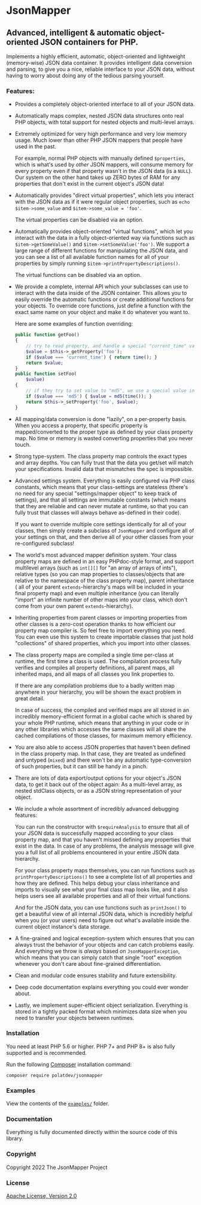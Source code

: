 # JsonMapper

## Advanced, intelligent & automatic object-oriented JSON containers for PHP.

Implements a highly efficient, automatic, object-oriented and lightweight
(memory-wise) JSON data container. It provides intelligent data conversion and parsing, to give you a nice, reliable
interface to your JSON data, without having to worry about doing any of the tedious parsing yourself.

### Features:

- Provides a completely object-oriented interface to all of your JSON data.

- Automatically maps complex, nested JSON data structures onto real PHP objects, with total support for nested objects
  and multi-level arrays.

- Extremely optimized for very high performance and very low memory usage. Much lower than other PHP JSON mappers that
  people have used in the past.

  For example, normal PHP objects with manually defined `$properties`, which is what's used by _other_ JSON mappers,
  will consume memory for every property even if that property wasn't in the JSON data (is a `NULL`). Our system on the
  other hand takes up ZERO bytes of RAM for any properties that don't exist in the current object's JSON data!

- Automatically provides "direct virtual properties", which lets you interact with the JSON data as if it were regular
  object properties, such as `echo $item->some_value` and `$item->some_value = 'foo'`.

  The virtual properties can be disabled via an option.

- Automatically provides object-oriented "virtual functions", which let you interact with the data in a fully
  object-oriented way via functions such as `$item->getSomeValue()` and `$item->setSomeValue('foo')`. We support a large
  range of different functions for manipulating the JSON data, and you can see a list of all available function names
  for all of your properties by simply running `$item->printPropertyDescriptions()`.

  The virtual functions can be disabled via an option.

- We provide a complete, internal API which your subclasses can use to interact with the data inside of the JSON
  container. This allows you to easily override the automatic functions or create additional functions for your objects.
  To override core functions, just define a function with the exact same name on your object and make it do whatever you
  want to.

  Here are some examples of function overriding:

    ```php
    public function getFoo()
    {
        // try to read property, and handle a special "current_time" value.
        $value = $this->_getProperty('foo');
        if ($value === 'current_time') { return time(); }
        return $value;
    }
    public function setFoo(
        $value)
    {
        // if they try to set value to "md5", we use a special value instead
        if ($value === 'md5') { $value = md5(time()); }
        return $this->_setProperty('foo', $value);
    }
    ```

- All mapping/data conversion is done "lazily", on a per-property basis. When you access a property, that specific
  property is mapped/converted to the proper type as defined by your class property map. No time or memory is wasted
  converting properties that you never touch.

- Strong type-system. The class property map controls the exact types and array depths. You can fully trust that the
  data you get/set will match your specifications. Invalid data that mismatches the spec is impossible.

- Advanced settings system. Everything is easily configured via PHP class constants, which means that your
  class-settings are stateless (there's no need for any special "settings/mapper object" to keep track of settings), and
  that all settings are immutable constants (which means that they are reliable and can never mutate at runtime, so that
  you can fully trust that classes will always behave as-defined in their code).

  If you want to override multiple core settings identically for all of your classes, then simply create a subclass
  of `JsonMapper` and configure all of your settings on that, and then derive all of your other classes from your
  re-configured subclass!

- The world's most advanced mapper definition system. Your class property maps are defined in an easy PHPdoc-style
  format, and support multilevel arrays (such as `int[][]` for "an array of arrays of ints"), relative types (so you can
  map properties to classes/objects that are relative to the namespace of the class property map), parent inheritance (
  all of your parent `extends`-hierarchy's maps will be included in your final property map) and even multiple
  inheritance (you can literally "import" an infinite number of other maps into your class, which don't come from your
  own parent `extends`-hierarchy).

- Inheriting properties from parent classes or importing properties from other classes is a zero-cost operation thanks
  to how efficient our property map compiler is. So feel free to import everything you need. You can even use this
  system to create importable classes that just hold
  "collections" of shared properties, which you import into other classes.

- The class property maps are compiled a single time per-class at runtime, the first time a class is used. The
  compilation process fully verifies and compiles all property definitions, all parent maps, all inherited maps, and all
  maps of all classes you link properties to.

  If there are any compilation problems due to a badly written map anywhere in your hierarchy, you will be shown the
  exact problem in great detail.

  In case of success, the compiled and verified maps are all stored in an incredibly memory-efficient format in a global
  cache which is shared by your whole PHP runtime, which means that anything in your code or in any other libraries
  which accesses the same classes will all share the cached compilations of those classes, for maximum memory
  efficiency.

- You are also able to access JSON properties that haven't been defined in the class property map. In that case, they
  are treated as undefined and untyped (`mixed`) and there won't be any automatic type-conversion of such properties,
  but it can still be handy in a pinch.

- There are lots of data export/output options for your object's JSON data, to get it back out of the object again: As a
  multi-level array, as nested stdClass objects, or as a JSON string representation of your object.

- We include a whole assortment of incredibly advanced debugging features:

  You can run the constructor with `$requireAnalysis` to ensure that all of your JSON data is successfully mapped
  according to your class property map, and that you haven't missed defining any properties that exist in the data. In
  case of any problems, the analysis message will give you a full list of all problems encountered in your entire JSON
  data hierarchy.

  For your class property maps themselves, you can run functions such as
  `printPropertyDescriptions()` to see a complete list of all properties and how they are defined. This helps debug your
  class inheritance and imports to visually see what your final class map looks like, and it also helps users see all
  available properties and all of their virtual functions.

  And for the JSON data, you can use functions such as `printJson()` to get a beautiful view of all internal JSON data,
  which is incredibly helpful when you (or your users) need to figure out what's available inside the current object
  instance's data storage.

- A fine-grained and logical exception-system which ensures that you can always trust the behavior of your objects and
  can catch problems easily. And everything we throw is _always_ based on `JsonMapperException`, which means that you
  can simply catch that single "root" exception whenever you don't care about fine-grained differentiation.

- Clean and modular code ensures stability and future extensibility.

- Deep code documentation explains everything you could ever wonder about.

- Lastly, we implement super-efficient object serialization. Everything is stored in a tightly packed format which
  minimizes data size when you need to transfer your objects between runtimes.

### Installation

You need at least PHP 5.6 or higher. PHP 7+ and PHP 8+ is also fully supported and is recommended.

Run the following [Composer](https://getcomposer.org/download/) installation command:

```
composer require polatdev/jsonmapper
```

### Examples

View the contents of the [`examples/`](https://github.com/polatdev/JsonMapper/tree/master/examples) folder.

### Documentation

Everything is fully documented directly within the source code of this library.

### Copyright

Copyright 2022 The JsonMapper Project

### License

[Apache License, Version 2.0](http://www.apache.org/licenses/LICENSE-2.0)
